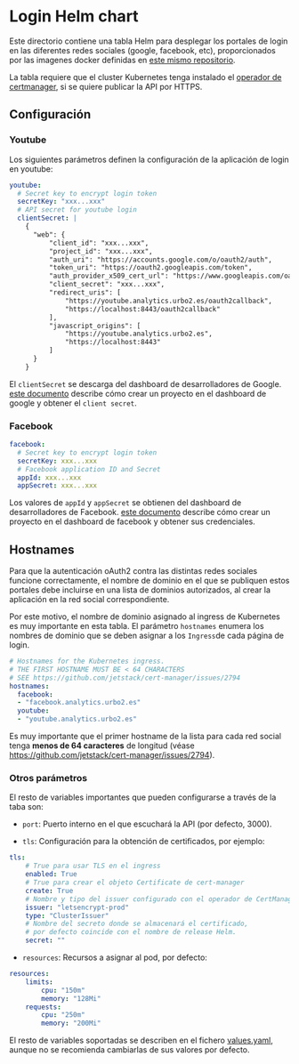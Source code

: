 # Login Helm chart

Este directorio contiene una tabla Helm para desplegar los portales de login en las diferentes redes sociales (google, facebook, etc), proporcionados por las imagenes docker definidas en [este mismo repositorio](../../docker).

La tabla requiere que el cluster Kubernetes tenga instalado el [operador de certmanager](https://cert-manager.io/docs/), si se quiere publicar la API por HTTPS.

## Configuración

### Youtube

Los siguientes parámetros definen la configuración de la aplicación de login en youtube:

```yaml
youtube:
  # Secret key to encrypt login token
  secretKey: "xxx...xxx"
  # API secret for youtube login
  clientSecret: |
    {
      "web": {
          "client_id": "xxx...xxx",
          "project_id": "xxx...xxx",
          "auth_uri": "https://accounts.google.com/o/oauth2/auth",
          "token_uri": "https://oauth2.googleapis.com/token",
          "auth_provider_x509_cert_url": "https://www.googleapis.com/oauth2/v1/certs",
          "client_secret": "xxx...xxx",
          "redirect_uris": [
              "https://youtube.analytics.urbo2.es/oauth2callback",
              "https://localhost:8443/oauth2callback"
          ],
          "javascript_origins": [
              "https://youtube.analytics.urbo2.es",
              "https://localhost:8443"
          ]
      }
    }
```

El `clientSecret` se descarga del dashboard de desarrolladores de Google. [este documento](../../docker/youtube/README.md) describe cómo crear un proyecto en el dashboard de google y obtener el `client secret`. 

### Facebook

```yaml
facebook:
  # Secret key to encrypt login token
  secretKey: xxx...xxx
  # Facebook application ID and Secret
  appId: xxx...xxx
  appSecret: xxx...xxx
```

Los valores de `appId` y `appSecret` se obtienen del dashboard de desarrolladores de Facebook. [este documento](../../docker/facebook/README.md) describe cómo crear un proyecto en el dashboard de facebook y obtener sus credenciales. 

## Hostnames

Para que la autenticación oAuth2 contra las distintas redes sociales funcione correctamente, el nombre de dominio en el que se publiquen estos portales debe incluirse en una lista de dominios autorizados, al crear la aplicación en la red social correspondiente.

Por este motivo, el nombre de dominio asignado al ingress de Kubernetes es muy importante en esta tabla. El parámetro `hostnames` enumera los nombres de dominio que se deben asignar a los `Ingress`de cada página de login.

```yaml
# Hostnames for the Kubernetes ingress.
# THE FIRST HOSTNAME MUST BE < 64 CHARACTERS
# SEE https://github.com/jetstack/cert-manager/issues/2794
hostnames:
  facebook:
  - "facebook.analytics.urbo2.es"
  youtube:
  - "youtube.analytics.urbo2.es"
```

Es muy importante que el primer hostname de la lista para cada red social tenga **menos de 64 caracteres** de longitud (véase https://github.com/jetstack/cert-manager/issues/2794).

### Otros parámetros

El resto de variables importantes que pueden configurarse a través de la taba son:

- `port`: Puerto interno en el que escuchará la API (por defecto, 3000).

- `tls`: Configuración para la obtención de certificados, por ejemplo:

```yaml
tls:
    # True para usar TLS en el ingress
    enabled: True
    # True para crear el objeto Certificate de cert-manager
    create: True
    # Nombre y tipo del issuer configurado con el operador de CertManager
    issuer: "letsencrypt-prod"
    type: "ClusterIssuer"
    # Nombre del secreto donde se almacenará el certificado,
    # por defecto coincide con el nombre de release Helm.
    secret: ""
```

- `resources`: Recursos a asignar al pod, por defecto:

```yaml
resources:
    limits:
        cpu: "150m"
        memory: "128Mi"
    requests:
        cpu: "250m"
        memory: "200Mi"
```

El resto de variables soportadas se describen en el fichero [values.yaml](values.yaml), aunque no se recomienda cambiarlas de sus valores por defecto.
